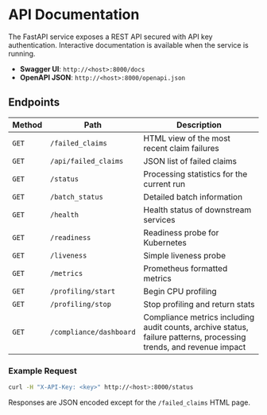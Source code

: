 # API Documentation

The FastAPI service exposes a REST API secured with API key authentication.
Interactive documentation is available when the service is running.

- **Swagger UI**: `http://<host>:8000/docs`
- **OpenAPI JSON**: `http://<host>:8000/openapi.json`

## Endpoints

| Method | Path | Description |
| ------ | ---- | ----------- |
| `GET` | `/failed_claims` | HTML view of the most recent claim failures |
| `GET` | `/api/failed_claims` | JSON list of failed claims |
| `GET` | `/status` | Processing statistics for the current run |
| `GET` | `/batch_status` | Detailed batch information |
| `GET` | `/health` | Health status of downstream services |
| `GET` | `/readiness` | Readiness probe for Kubernetes |
| `GET` | `/liveness` | Simple liveness probe |
| `GET` | `/metrics` | Prometheus formatted metrics |
| `GET` | `/profiling/start` | Begin CPU profiling |
| `GET` | `/profiling/stop` | Stop profiling and return stats |
| `GET` | `/compliance/dashboard` | Compliance metrics including audit counts, archive status, failure patterns, processing trends, and revenue impact |

### Example Request

```bash
curl -H "X-API-Key: <key>" http://<host>:8000/status
```

Responses are JSON encoded except for the `/failed_claims` HTML page.

